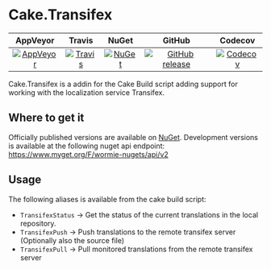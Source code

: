 # Cake.Transifex

| AppVeyor | Travis | NuGet | GitHub | Codecov |
| :------: | :----: | :---: | :----: | :-----: |
| [![AppVeyor](https://img.shields.io/appveyor/ci/AdmiringWorm/cake-transifex.svg)](https://ci.appveyor.com/project/AdmiringWorm/cake-transifex) | [![Travis](https://img.shields.io/travis/WormieCorp/Cake.Transifex.svg)](https://travis-ci.org/WormieCorp/Cake.Transifex) | [![NuGet](https://img.shields.io/nuget/v/Cake.Transifex.svg)](https://www.nuget.org/packages/Cake.Transifex/) | [![GitHub release](https://img.shields.io/github/release/WormieCorp/Cake.Transifex.svg)](https://github.com/WormieCorp/Cake.Transifex/releases) | [![Codecov](https://codecov.io/github/WormieCorp/Cake.Transifex/coverage.svg)](https://codecov.io/github/WormieCorp/Cake.Transifex) |

Cake.Transifex is a addin for the Cake Build script adding support for working with the localization service Transifex.


## Where to get it
Officially published versions are available on [NuGet](https://www.nuget.org/packages/Cake.Transifex/).
Development versions is available at the following nuget api endpoint: <https://www.myget.org/F/wormie-nugets/api/v2>


## Usage
The following aliases is available from the cake build script:
- `TransifexStatus` -> Get the status of the current translations in the local repository.
- `TransifexPush`   -> Push translations to the remote transifex server (Optionally also the source file)
- `TransifexPull`   -> Pull monitored translations from the remote transifex server

